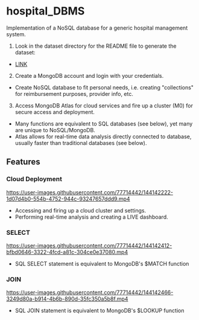 # hospital_DBMS
Implementation of a NoSQL database for a generic hospital management system.

1) Look in the dataset directory for the README file to generate the dataset:
* [LINK](https://github.com/CoffeeAddict93/hospital_DBMS/tree/main/dataset)

2) Create a MongoDB account and login with your credentials.
* Create NoSQL database to fit personal needs, i.e. creating "collections" for reimbursement purposes, provider info, etc.

3) Access MongoDB Atlas for cloud services and fire up a cluster (M0) for secure access and deployment.
* Many functions are equivalent to SQL databases (see below), yet many are unique to NoSQL/MongoDB.
* Atlas allows for real-time data analysis directly connected to database, usually faster than traditional databases (see below).



## Features

### Cloud Deployment
https://user-images.githubusercontent.com/77714442/144142222-1d07d4b0-554b-4752-944c-93247657ddd9.mp4
* Accessing and firing up a cloud cluster and settings.
* Performing real-time analysis and creating a LIVE dashboard.

### SELECT
https://user-images.githubusercontent.com/77714442/144142412-bfbd0646-3322-4fcd-a81c-304ce0e37080.mp4
* SQL SELECT statement is equivalent to MongoDB's $MATCH function

### JOIN 
https://user-images.githubusercontent.com/77714442/144142466-3249d80a-b914-4b6b-890d-35fc350a5b8f.mp4
* SQL JOIN statement is equivalent to MongoDB's $LOOKUP function
